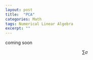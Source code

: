 ```yaml
---
layout: post
title:  "PCA"
categories: Math
tags: Numerical Linear Algebra
excerpt: ""
---
```

coming soon

$$\sum \sigma$$